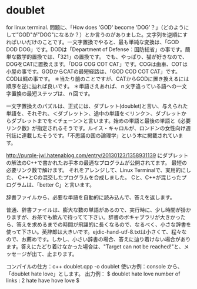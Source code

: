 # doublet
for linux terminal.
問題に、「How does 'GOD' become 'DOG'？」（どのようにして”GOD"が”DOG"になるか？）とか言うのがありました。文字列を逆順にすればいいだけのことです。一文字置換でやると、最も単純な変換は、「GOD DOD DOG」です。DODは「Department of Defense：国防総省」の事です。簡単な数学的置換では、「321」の置換です。
でも、やっぱり、猫が好きなので、DOGをCATに置換えます。「DOG COG COT CAT」です。COGは歯車、COTは小屋の事です。GODからCATの最短経路は、「GOD COD COT CAT」です。CODは鱈の事です。
＊当たり前のことですが、CATからGODに置き換えるには順序を逆に辿れば良いです。
＊単語さえあれば、ｎ文字違っている語への一文字置換の最短ステップは、ｎ回です。

一文字置換えのパズルは、正式には、ダブレット(doublet)と言い、与えられた単語を、それぞれ、＜ダブレット＞、途中の単語を＜リンク＞、ダブレットからダブレットまでを＜チェーン＞と言います。始めの単語と最後の単語と《必要リンク数》が指定されるそうです。ルイス・キャロルが、ロンドンの女性向け週刊誌に連載したそうです。「不思議の国の論理学」という本に掲載されています。

http://purple-jwl.hatenablog.com/entry/20130123/1358931139
にダブレットの解法のC++で書かれたお手本の最適なプログラムが公開されてます。
最短の必要リンク数で解けます。
それをアレンジして、Linux Terminalで、実用的にした、
C++とCの混交したプログラムを合成しました。
Cと、C++が混じったプログラムは、「better C」と言います。

辞書ファイルから、必要な単語を自動的に読み込んで、答えを返します。

普通、辞書ファイルは、膨大な数の単語があるので、実行時に、少し時間が掛かりますが、お茶でも飲んで待ってて下さい。辞書のボキャブラリが大きかったら、答えを求めるまでの時間が飛躍的に長くなるので、なるべく、小さな辞書を使って下さい。英辞郎は大きいです。ejdic-hand-utf-8.txtは小さくて、程々なので、お薦めです。しかし、小さい辞書の場合、答えに辿り着けない場合があります。答えにたどり着けなかった場合は、"Target can not be reached!"と、メッセージが出て、止まります。

コンパイルの仕方：c++ doublet.cpp -o doublet
使い方例：console から、「doublet hate love」とします。
出力例：
$ doublet hate love
number of links : 2
hate
have
hove
love
$
